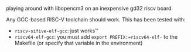 playing around with libopencm3 on an inexpensive gd32 riscv board

Any GCC-based RISC-V toolchain should work. This has been tested with:

- `riscv-sifive-elf-gcc`: just works™
- `riscv64-elf-gcc`: you must add `export PREFIX:=riscv64-elf-` to the Makefile (or specify that variable in the environment)
